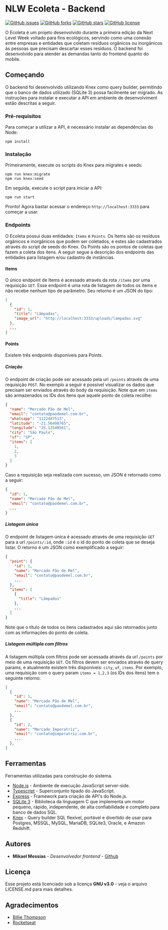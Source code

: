 # NLW Ecoleta - Backend

[![GitHub issues](https://img.shields.io/github/issues/mikaelmessias/nlw-ecoleta-backend)](https://github.com/mikaelmessias/nlw-ecoleta-backend/issues)
[![GitHub forks](https://img.shields.io/github/forks/mikaelmessias/nlw-ecoleta-backend)](https://github.com/mikaelmessias/nlw-ecoleta-backend/network)
[![GitHub stars](https://img.shields.io/github/stars/mikaelmessias/nlw-ecoleta-backend)](https://github.com/mikaelmessias/nlw-ecoleta-backend/stargazers)
[![GitHub license](https://img.shields.io/github/license/mikaelmessias/nlw-ecoleta-backend)](https://github.com/mikaelmessias/nlw-ecoleta-backend/blob/master/LICENSE)

O Ecoleta é um projeto desenvolvido durante a primeira edição da Next Level Week voltado para fins ecológicos, servindo como uma conexão entre empresas e entidades que coletam resíduos orgânicos ou inorgânicos às pessoas que precisam descartar esses resíduos. O backend foi desenvolvido para atender as demandas tanto do frontend quanto do mobile.

## Começando

O backend foi desenvolvido utilizando Knex como query builder, permitindo que o banco de dados utilizado (SQLite 3) possa facilmente ser migrado. As instruções para instalar e executar a API em ambiente de desenvolviment estão descritas a seguir.

### Pré-requisitos

Para começar a utilizar a API, é necessário instalar as dependências do Node:

```node
npm install
```

### Instalação

Primeiramente, execute os scripts do Knex para migrates e seeds:

```node
npm run knex:migrate
npm run knex:seed
```

Em seguida, execute o script para iniciar a API:

```node
npm run start
```

Pronto! Agora bastar acessar o endereço ```http://localhost:3333``` para começar a usar.

### Endpoints

O Ecoleta possui duas entidades: ```Items``` e ```Points```. Os Items são os resíduos orgânicos e inorgânicos que podem ser coletados, e estes são cadastrados através do script de seeds do Knex. Os Points são os pontos de coletas que fazem a coleta dos itens. A seguir segue a descrição dos endpoints das entidades para listagem e/ou cadastro de instâncias.

#### Items

O único endpoint de Items é acessado através da rota ```/items``` por uma requisição ```GET```. Esse endpoint é uma rota de listagem de todos os items e não recebe nenhum tipo de parâmetro. Seu retorno é um JSON do tipo:

```json
[
  {
    "id": 1,
    "title": "Lâmpadas",
    "image_url": "http://localhost:3333/uploads/lampadas.svg"
  },
  ...
]
```

#### Points

Existem três endpoints disponíveis para Points.

##### Criação

O endpoint de criação pode ser acessado pela url ```/points``` através de uma requisição ```POST```. No exemplo a seguir é possível visualizar os dados que precisam ser enviados através do body da requisição. Note que em ```items``` são armazenados os IDs dos itens que aquele ponto de coleta recolhe:

```json
{
  "name": "Mercado Pão de Mel",
  "email": "contato@paodemel.com.br",
  "whatsapp": "1122487513",
  "latitude": "-21.56498765",
  "longitude": "25.12548561",
  "city": "São Paulo",
  "uf": "SP",
  "items": [
    1,
    2,
    3
  ]
}
```

Caso a requisição seja realizada com sucesso, um JSON é retornado como a seguir:

```json
{
  "id": 1,
  "name": "Mercado Pão de Mel",
  "email": "contato@paodemel.com.br",
  ...
}
```

##### Listagem única

O endpoint de listagem única é acessado através de uma requisição ```GET``` para a url ```/points/:id```, onde ```:id``` é o id do ponto de coleta que se deseja listar. O retorno é um JSON como exemplificado a seguir:

```json
{
  "point": {
    "id": 1,
    "name": "Mercado Pão de Mel",
    "email": "contato@paodemel.com.br",
    ...
  },
  "items": [
    {
      "title": "Lâmpadas"
    },
    ...
  ]
}
```

Note que o título de todos os itens cadastrados aqui são retornados junto com as informações do ponto de coleta.

##### Listagem múltipla com filtros

A listagem múltipla com filtros pode ser acessada através da url ```/points``` por meio de uma requisição ```GET```. Os filtros devem ser enviados através de query params, e atualmente existem três disponíveis: ```city```, ```uf```, ```items```. Por exemplo, uma requisição com o query param ```items = 1,2,3``` (os IDs dos itens) tem o seguinte retorno:

```json
[
  {
    "id": 1,
    "name": "Mercado Pão de Mel",
    "email": "contato@paodemel.com.br",
    ...
  },
  {
    "id": 2,
    "name": "Mercado Imperatriz",
    "email": "contato@imperatriz.com.br",
    ...
  },
]
```

## Ferramentas

Ferramentas utilizadas para construção do sistema.

- [Node.js](https://nodejs.org) - Ambiente de execução JavaScript server-side.
- [Typescript](https://www.typescriptlang.org/) - Superconjunto tipado do JavaScript.
- [Express](https://expressjs.com/) - Framework para criação de API's do Node.js.
- [SQLite 3](https://www.sqlite.org/) - Biblioteca da linguagem C que implementa um motor pequeno, rápido, independente, de alta confiabilidade e completo para banco de dados SQL.
- [Knex](http://knexjs.org/) - Query builder SQL flexível, portável e divertido de usar para Postgres, MSSQL, MySQL, MariaDB, SQLite3, Oracle, e Amazon Redshift.

## Autores

- **Mikael Messias** - _Desenvolvedor frontend_ - [Github](https://github.com/mikaelmessias)

## Licença

Esse projeto está licenciado sob a licença **GNU v3.0** - veja o arquivo LICENSE.md para mais detalhes.

## Agradecimentos

- [Billie Thompson](https://gist.github.com/PurpleBooth/109311bb0361f32d87a2)
- [Rocketseat](https://rocketseat.com.br)
